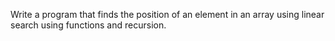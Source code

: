 Write a program that finds the position of an element in an array using linear search using functions and recursion.
